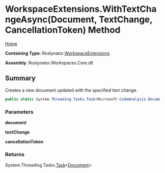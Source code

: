# WorkspaceExtensions\.WithTextChangeAsync\(Document, TextChange, CancellationToken\) Method

[Home](../../../README.md)

**Containing Type**: Roslynator\.[WorkspaceExtensions](../README.md)

**Assembly**: Roslynator\.Workspaces\.Core\.dll

## Summary

Creates a new document updated with the specified text change\.

```csharp
public static System.Threading.Tasks.Task<Microsoft.CodeAnalysis.Document> WithTextChangeAsync(this Microsoft.CodeAnalysis.Document document, Microsoft.CodeAnalysis.Text.TextChange textChange, System.Threading.CancellationToken cancellationToken = default)
```

### Parameters

**document**

**textChange**

**cancellationToken**

### Returns

System\.Threading\.Tasks\.[Task](https://docs.microsoft.com/en-us/dotnet/api/system.threading.tasks.task-1)\<[Document](https://docs.microsoft.com/en-us/dotnet/api/microsoft.codeanalysis.document)>

